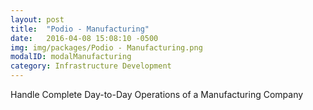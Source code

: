 ```yaml
---
layout: post
title:  "Podio - Manufacturing"
date:   2016-04-08 15:08:10 -0500
img: img/packages/Podio - Manufacturing.png
modalID: modalManufacturing
category: Infrastructure Development
---
```

Handle Complete Day-to-Day Operations of a Manufacturing Company
<form action="" method="POST">
  <script
    src="https://checkout.stripe.com/checkout.js" class="stripe-button"
    data-key="pk_test_0bYeSMBVCys5lM37uFp4p5Yn"
    data-amount="200000"
    data-name="Podio - Manufacturing"
    data-description="Handle Complete Day-to-Day Operations of a Manufacturing Company"
    data-image="/img/128x128.png"
    data-locale="auto">
  </script>
</form>